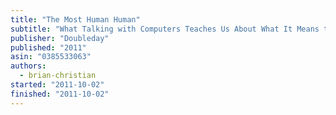 ```yaml
---
title: "The Most Human Human"
subtitle: "What Talking with Computers Teaches Us About What It Means to Be Alive"
publisher: "Doubleday"
published: "2011"
asin: "0385533063"
authors:
  - brian-christian
started: "2011-10-02"
finished: "2011-10-02"
---
```

